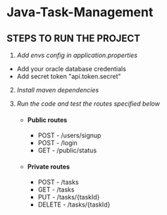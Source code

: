 # Java-Task-Management

## STEPS TO RUN THE PROJECT
1. *Add envs config in application.properties*
  - Add your oracle database credentials
  - Add secret token "api.token.secret"
    
2. *Install maven dependencies*
   
3. *Run the code and test the routes specified below*
   - #### Public routes
     - POST - /users/signup
     - POST - /login
     - GET - /public/status
   - #### Private routes
     - POST - /tasks
     - GET - /tasks
     - PUT - /tasks/{taskId}
     - DELETE - /tasks/{taskId}
